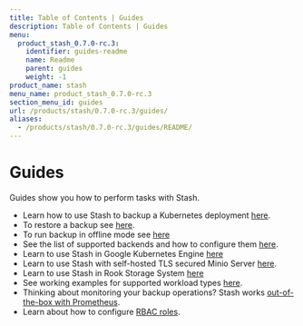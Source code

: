 ```yaml
---
title: Table of Contents | Guides
description: Table of Contents | Guides
menu:
  product_stash_0.7.0-rc.3:
    identifier: guides-readme
    name: Readme
    parent: guides
    weight: -1
product_name: stash
menu_name: product_stash_0.7.0-rc.3
section_menu_id: guides
url: /products/stash/0.7.0-rc.3/guides/
aliases:
  - /products/stash/0.7.0-rc.3/guides/README/
---
```

# Guides

Guides show you how to perform tasks with Stash.

- Learn how to use Stash to backup a Kubernetes deployment [here](/docs/guides/backup.md).
- To restore a backup see [here](/docs/guides/restore.md).
- To run backup in offline mode see [here](/docs/guides/offline_backup.md)
- See the list of supported backends and how to configure them [here](/docs/guides/backends.md).
- Learn to use Stash in Google Kubernetes Engine [here](/docs/guides/gke.md)
- Learn to use Stash with self-hosted TLS secured Minio Server [here](/docs/guides/minio_server.md).
- Learn to use Stash in Rook Storage System [here](/docs/guides/rook.md)
- See working examples for supported workload types [here](/docs/guides/workloads.md).
- Thinking about monitoring your backup operations? Stash works [out-of-the-box with Prometheus](/docs/guides/monitoring.md).
- Learn about how to configure [RBAC roles](/docs/guides/rbac.md).
